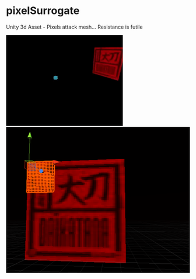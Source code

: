 # pixelSurrogate
Unity 3d Asset - Pixels attack mesh... Resistance is futile


![anim1](https://github.com/eagleEggs/pixelSurrogate/blob/master/screenShots/pixelSurrogate_gif1.gif?raw=true)
![anim1](https://github.com/eagleEggs/pixelSurrogate/blob/master/screenShots/pixelSurrogate_quads.png?raw=true)<p><p>
